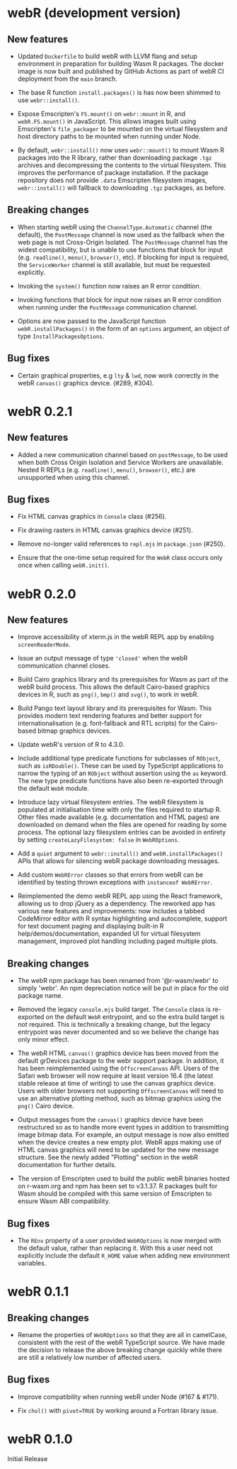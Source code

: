 # webR (development version)

## New features

* Updated `Dockerfile` to build webR with LLVM flang and setup environment in preparation for building Wasm R packages. The docker image is now built and published by GitHub Actions as part of webR CI deployment from the `main` branch.

* The base R function `install.packages()` is has now been shimmed to use `webr::install()`.

* Expose Emscripten's `FS.mount()` on `webr::mount` in R, and `webR.FS.mount()` in JavaScript. This allows images built using Emscripten's `file_packager` to be mounted on the virtual filesystem and host directory paths to be mounted when running under Node.

* By default, `webr::install()` now uses `webr::mount()` to mount Wasm R packages into the R library, rather than downloading package `.tgz` archives and decompressing the contents to the virtual filesystem. This improves the performance of package installation. If the package repository does not provide `.data` Emscripten filesystem images, `webr::install()` will fallback to downloading `.tgz` packages, as before.

## Breaking changes

* When starting webR using the `ChannelType.Automatic` channel (the default), the `PostMessage` channel is now used as the fallback when the web page is not Cross-Origin Isolated. The `PostMessage` channel has the widest compatibility, but is unable to use functions that block for input (e.g. `readline()`, `menu()`, `browser()`, etc). If blocking for input is required, the `ServiceWorker` channel is still available, but must be requested explicitly.

* Invoking the `system()` function now raises an R error condition.

* Invoking functions that block for input now raises an R error condition when running under the `PostMessage` communication channel.

* Options are now passed to the JavaScript function `webR.installPackages()` in the form of an `options` argument, an object of type `InstallPackagesOptions`.

## Bug fixes

* Certain graphical properties, e.g `lty` & `lwd`, now work correctly in the webR `canvas()` graphics device. (#289, #304).

# webR 0.2.1

## New features

* Added a new communication channel based on `postMessage`, to be used when both Cross Origin Isolation and Service Workers are unavailable. Nested R REPLs (e.g. `readline()`, `menu()`, `browser()`, etc.) are unsupported when using this channel.

## Bug fixes

* Fix HTML canvas graphics in `Console` class (#256).

* Fix drawing rasters in HTML canvas graphics device (#251).

* Remove no-longer valid references to `repl.mjs` in `package.json` (#250).

* Ensure that the one-time setup required for the `WebR` class occurs only once when calling `webR.init()`.

# webR 0.2.0

## New features

* Improve accessibility of xterm.js in the webR REPL app by enabling `screenReaderMode`.

* Issue an output message of type `'closed'` when the webR communication channel closes.

* Build Cairo graphics library and its prerequisites for Wasm as part of the webR build process. This allows the default Cairo-based graphics devices in R, such as `png()`, `bmp()` and `svg()`, to work in webR.

* Build Pango text layout library and its prerequisites for Wasm. This provides modern text rendering features and better support for internationalisation (e.g. font-fallback and RTL scripts) for the Cairo-based bitmap graphics devices.

* Update webR's version of R to 4.3.0.

* Include additional type predicate functions for subclasses of `RObject`, such as `isRDouble()`. These can be used by TypeScript applications to narrow the typing of an `RObject` without assertion using the `as` keyword. The new type predicate functions have also been re-exported through the default `WebR` module.

* Introduce lazy virtual filesystem entries. The webR filesystem is populated at initialisation time with only the files required to startup R. Other files made available (e.g. documentation and HTML pages) are downloaded on demand when the files are opened for reading by some process. The optional lazy filesystem entries can be avoided in entirety by setting `createLazyFilesystem: false` in `WebROptions`.

* Add a `quiet` argument to `webr::install()` and `webR.installPackages()` APIs that allows for silencing webR package downloading messages.

* Add custom `WebRError` classes so that errors from webR can be identified by testing thrown exceptions with `instanceof WebRError`.

* Reimplemented the demo webR REPL app using the React framework, allowing us to drop jQuery as a dependency. The reworked app has various new features and improvements: now includes a tabbed CodeMirror editor with R syntax highlighting and autocomplete, support for text document paging and displaying built-in R help/demos/documentation, expanded UI for virtual filesystem management, improved plot handling including paged multiple plots.

## Breaking changes

 * The webR npm package has been renamed from '@r-wasm/webr' to simply 'webr'. An npm depreciation notice will be put in place for the old package name.

 * Removed the legacy `console.mjs` build target. The `Console` class is re-exported on the default `WebR` entrypoint, and so the extra build target is not required. This is technically a breaking change, but the legacy entrypoint was never documented and so we believe the change has only minor effect.

 * The webR HTML `canvas()` graphics device has been moved from the default grDevices package to the webr support package. In addition, it has been reimplemented using the `OffscreenCanvas` API. Users of the Safari web browser will now require at least version 16.4 (the latest stable release at time of writing) to use the canvas graphics device. Users with older browsers not supporting `OffscreenCanvas` will need to use an alternative plotting method, such as bitmap graphics using the `png()` Cairo device.

 * Output messages from the `canvas()` graphics device have been restructured so as to handle more event types in addition to transmitting image bitmap data. For example, an output message is now also emitted when the device creates a new empty plot. WebR apps making use of HTML canvas graphics will need to be updated for the new message structure. See the newly added "Plotting" section in the webR documentation for further details.

 * The version of Emscripten used to build the public webR binaries hosted on r-wasm.org and npm has been set to v3.1.37. R packages built for Wasm should be compiled with this same version of Emscripten to ensure Wasm ABI compatibility.

## Bug fixes

* The `REnv` property of a user provided `WebROptions` is now merged with the default value, rather than replacing it. With this a user need not explicitly include the default `R_HOME` value when adding new environment variables.

# webR 0.1.1

## Breaking changes
 * Rename the properties of `WebROptions` so that they are all in camelCase, consistent with the rest of the webR TypeScript source. We have made the decision to release the above breaking change quickly while there are still a relatively low number of affected users.

## Bug fixes

 * Improve compatibility when running webR under Node (#167 & #171).

 * Fix `chol()` with `pivot=TRUE` by working around a Fortran library issue.

# webR 0.1.0

Initial Release
